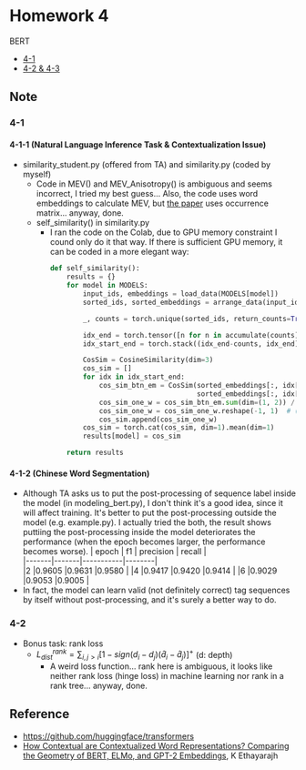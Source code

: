 # Homework 4
BERT
* [4-1]
* [4-2 & 4-3]

## Note
### 4-1
#### 4-1-1 (Natural Language Inference Task & Contextualization Issue)
* similarity_student.py (offered from TA) and similarity.py (coded by myself)
  * Code in MEV() and MEV_Anisotropy() is ambiguous and seems incorrect, I tried my best guess... Also, the code uses word embeddings to calculate MEV, 
    but [the paper](#Reference) uses occurrence matrix... anyway, done.
  * self_similarity() in similarity.py
    * I ran the code on the Colab, due to GPU memory constraint I cound only do it that way. If there is sufficient GPU memory, 
      it can be coded in a more elegant way:
      ```python
      def self_similarity():
          results = {}
          for model in MODELS:
              input_ids, embeddings = load_data(MODELS[model])
              sorted_ids, sorted_embeddings = arrange_data(input_ids, embeddings)

              _, counts = torch.unique(sorted_ids, return_counts=True)

              idx_end = torch.tensor([n for n in accumulate(counts)])
              idx_start_end = torch.stack((idx_end-counts, idx_end), dim=1)  # start & end idx of each word

              CosSim = CosineSimilarity(dim=3)
              cos_sim = []
              for idx in idx_start_end:
                  cos_sim_btn_em = CosSim(sorted_embeddings[:, idx[0]:idx[1]].unsqueeze(dim=1), 
                                          sorted_embeddings[:, idx[0]:idx[1]].unsqueeze(dim=2)).triu(diagonal=1)
                  cos_sim_one_w = cos_sim_btn_em.sum(dim=(1, 2)) / cos_sim_btn_em.count_nonzero(dim=(1, 2))
                  cos_sim_one_w = cos_sim_one_w.reshape(-1, 1)  # (13, 1)
                  cos_sim.append(cos_sim_one_w)
              cos_sim = torch.cat(cos_sim, dim=1).mean(dim=1)
              results[model] = cos_sim

          return results
      ```
#### 4-1-2 (Chinese Word Segmentation)
* Although TA asks us to put the post-processing of sequence label inside the model (in modeling_bert.py), I don't think it's a good idea, since it will affect training. It's better to put the post-processing outside the model (e.g. example.py). I actually tried the both, the result shows puttiing the post-processing inside the model deteriorates the performance (when the epoch becomes larger, the performance becomes worse).
  | epoch |  f1   | precision | recall |  
  |-------|-------|-----------|--------|  
  |2      |0.9605 |0.9631     |0.9580  |
  |4      |0.9417 |0.9420     |0.9414  |
  |6      |0.9029 |0.9053     |0.9005  |
* In fact, the model can learn valid (not definitely correct) tag sequences by itself without post-processing, and it's surely a better way to do.

### 4-2
* Bonus task: rank loss
  * $L_{dist}^{rank} = \sum_{i,j>i} [1 - sign(d_i-d_j)(\hat d_i-\hat d_j)]^+$ (d: depth)
    * A weird loss function... rank here is ambiguous, it looks like neither rank loss (hinge loss) in machine learning nor rank in a rank tree... anyway, done.

## Reference
* https://github.com/huggingface/transformers
* [How Contextual are Contextualized Word Representations? Comparing the Geometry of BERT, ELMo, and GPT-2 Embeddings][p1], K Ethayarajh



[4-1]: https://docs.google.com/presentation/d/1WfZhcWykHiHoRdM26EUcyhAXY9inurIDE4tBoX1U2t0
[4-2 & 4-3]: https://docs.google.com/presentation/d/1IlNqFNknS1BvsDsuuUrYzPLfarakmMoZSJz-egvGbnw
[p1]: https://arxiv.org/abs/1909.00512
